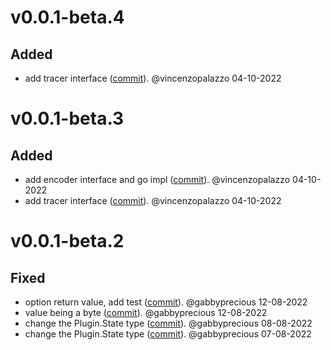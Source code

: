 # v0.0.1-beta.4

## Added
- add tracer interface ([commit](https://github.com/vincenzopalazzo/cln4go/commit/7d2c89e56c94d25c3ca97a26ccbd2d0c76b24f58)). @vincenzopalazzo 04-10-2022


# v0.0.1-beta.3

## Added
- add encoder interface and go impl ([commit](https://github.com/vincenzopalazzo/cln4go/commit/578de3943498f0b4ff2e1a49378794062d06abcf)). @vincenzopalazzo 04-10-2022
- add tracer interface ([commit](https://github.com/vincenzopalazzo/cln4go/commit/7d2c89e56c94d25c3ca97a26ccbd2d0c76b24f58)). @vincenzopalazzo 04-10-2022


# v0.0.1-beta.2

## Fixed
- option return value, add test ([commit](https://github.com/vincenzopalazzo/cln4go/commit/a59f9a465f10d844980834dd4ea1090fa5ca8e6e)). @gabbyprecious 12-08-2022
- value being a byte ([commit](https://github.com/vincenzopalazzo/cln4go/commit/5724651acfb8923e11bfcd9ac2d624197ccfe6fe)). @gabbyprecious 12-08-2022
- change the Plugin.State type ([commit](https://github.com/vincenzopalazzo/cln4go/commit/7f9e4f1ed63e9e70c4a2b072266e44c826ad9ef7)). @gabbyprecious 08-08-2022
- change the Plugin.State type ([commit](https://github.com/vincenzopalazzo/cln4go/commit/cf258e0ef4b9f30c19e10b0b755e250f6f00eb39)). @gabbyprecious 07-08-2022

